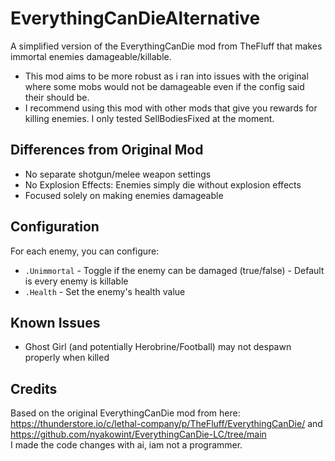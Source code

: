 # EverythingCanDieAlternative

A simplified version of the EverythingCanDie mod from TheFluff that makes immortal enemies damageable/killable.
- This mod aims to be more robust as i ran into issues with the original where some mobs would not be damageable even if the config said their should be.
- I recommend using this mod with other mods that give you rewards for killing enemies. I only tested SellBodiesFixed at the moment.

## Differences from Original Mod
- No separate shotgun/melee weapon settings
- No Explosion Effects: Enemies simply die without explosion effects
- Focused solely on making enemies damageable

## Configuration
For each enemy, you can configure:
- `.Unimmortal` - Toggle if the enemy can be damaged (true/false) - Default is every enemy is killable
- `.Health` - Set the enemy's health value

## Known Issues
- Ghost Girl (and potentially Herobrine/Football) may not despawn properly when killed

## Credits
Based on the original EverythingCanDie mod from here: https://thunderstore.io/c/lethal-company/p/TheFluff/EverythingCanDie/ and https://github.com/nyakowint/EverythingCanDie-LC/tree/main
<br> I made the code changes with ai, iam not a programmer.